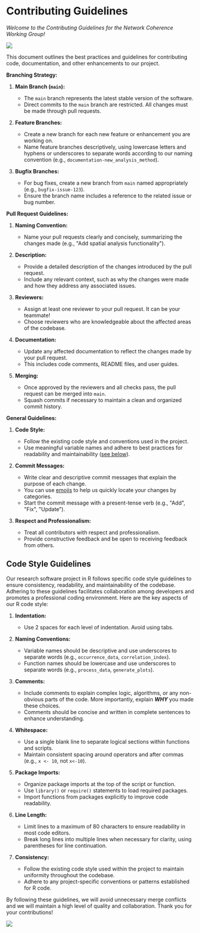 # Contributing Guidelines

*Welcome to the Contributing Guidelines for the Network Coherence Working Group!*

![](https://media.giphy.com/media/v1.Y2lkPTc5MGI3NjExaXV4YWZ6MmU5bHF0d3BlcmZ1NjdyYm9vNXRrMGg0Y2l5cDRycm84diZlcD12MV9pbnRlcm5hbF9naWZfYnlfaWQmY3Q9Zw/QKkV58ufpV4ksJ1Okh/giphy-downsized-large.gif)

This document outlines the best practices and guidelines for contributing code, documentation, and other enhancements to our project.

**Branching Strategy:**

1. **Main Branch (`main`):**
   - The `main` branch represents the latest stable version of the software.
   - Direct commits to the `main` branch are restricted. All changes must be made through pull requests.

2. **Feature Branches:**
   - Create a new branch for each new feature or enhancement you are working on.
   - Name feature branches descriptively, using lowercase letters and hyphens or underscores to separate words according to our naming convention (e.g., `documentation-new_analysis_method`).

3. **Bugfix Branches:**
   - For bug fixes, create a new branch from `main` named appropriately (e.g., `bugfix-issue-123`).
   - Ensure the branch name includes a reference to the related issue or bug number.

**Pull Request Guidelines:**

1. **Naming Convention:**
   - Name your pull requests clearly and concisely, summarizing the changes made (e.g., "Add spatial analysis functionality").

2. **Description:**
   - Provide a detailed description of the changes introduced by the pull request.
   - Include any relevant context, such as why the changes were made and how they address any associated issues.

3. **Reviewers:**
   - Assign at least one reviewer to your pull request. It can be your teammate!
   - Choose reviewers who are knowledgeable about the affected areas of the codebase.


4. **Documentation:**
   - Update any affected documentation to reflect the changes made by your pull request.
   - This includes code comments, README files, and user guides.

5. **Merging:**
   - Once approved by the reviewers and all checks pass, the pull request can be merged into `main`.
   - Squash commits if necessary to maintain a clean and organized commit history.

**General Guidelines:**

1. **Code Style:**
   - Follow the existing code style and conventions used in the project.
   - Use meaningful variable names and adhere to best practices for readability and maintainability ([see below](#Code-Style-Guidelines)).

2. **Commit Messages:**
   - Write clear and descriptive commit messages that explain the purpose of each change.
   - You can use [emojis](https://gitmoji.dev/) to help us quickly locate your changes by categories.
   - Start the commit message with a present-tense verb (e.g., "Add", "Fix", "Update").

3. **Respect and Professionalism:**
   - Treat all contributors with respect and professionalism.
   - Provide constructive feedback and be open to receiving feedback from others.


## Code Style Guidelines

Our research software project in R follows specific code style guidelines to ensure consistency, readability, and maintainability of the codebase. Adhering to these guidelines facilitates collaboration among developers and promotes a professional coding environment. Here are the key aspects of our R code style:

1. **Indentation:**
   - Use 2 spaces for each level of indentation. Avoid using tabs.

2. **Naming Conventions:**
   - Variable names should be descriptive and use underscores to separate words (e.g., `occurrence_data`, `correlation_index`).
   - Function names should be lowercase and use underscores to separate words (e.g., `process_data`, `generate_plots`).

3. **Comments:**
   - Include comments to explain complex logic, algorithms, or any non-obvious parts of the code. More importantly, explain ***WHY*** you made these choices.
   - Comments should be concise and written in complete sentences to enhance understanding.

4. **Whitespace:**
   - Use a single blank line to separate logical sections within functions and scripts.
   - Maintain consistent spacing around operators and after commas (e.g., `x <- 10`, not `x<-10`).

5. **Package Imports:**
   - Organize package imports at the top of the script or function.
   - Use `library()` or `require()` statements to load required packages.
   - Import functions from packages explicitly to improve code readability.

6. **Line Length:**
   - Limit lines to a maximum of 80 characters to ensure readability in most code editors.
   - Break long lines into multiple lines when necessary for clarity, using parentheses for line continuation.

7. **Consistency:**
   - Follow the existing code style used within the project to maintain uniformity throughout the codebase.
   - Adhere to any project-specific conventions or patterns established for R code.

By following these guidelines, we will avoid unnecessary merge conflicts and we will maintain a high level of quality and collaboration. Thank you for your contributions! 

![](https://media.giphy.com/media/v1.Y2lkPTc5MGI3NjExbTRydGFkN2ZhN3R3dmJiZ3p6ZzRneG43YzUxeHVramE5M2QzYW9wZCZlcD12MV9pbnRlcm5hbF9naWZfYnlfaWQmY3Q9Zw/5xtDarmwsuR9sDRObyU/giphy.gif)
